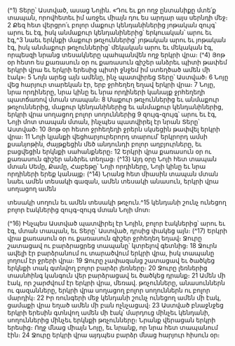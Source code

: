 
(^1) Տերը՝ Աստված, ասաց Նոյին. «Դու եւ քո ողջ ընտանիքը մտե՛ք տապան, որովհետեւ իմ առջեւ միայն դու ես արդար
այս սերնդի մեջ։ 2 Քեզ հետ վերցրո՛ւ բոլոր մաքուր կենդանիներից յոթական զույգ՝ արու եւ էգ, իսկ անմաքուր
կենդանիներից՝ երկուական՝ արու եւ էգ,^3 նաեւ երկնքի մաքուր թռչուններից՝ յոթական արու եւ յոթական էգ, իսկ
անմաքուր թռչուններից՝ մեկական արու եւ մեկական էգ, որպեսզի նրանց տեսակները պահպանվեն ողջ երկրի վրա։
(^4) Յոթ օր հետո ես քառասուն օր ու քառասուն գիշեր անձրեւ պիտի թափեմ երկրի վրա եւ երկրի երեսից պիտի ջնջեմ իմ
ստեղծած ամեն մի էակ»։ 5 Նոյն արեց այն ամենը, ինչ պատվիրեց Տերը՝ Աստված։ 6 Նոյը վեց հարյուր տարեկան էր, երբ
ջրհեղեղ եղավ երկրի վրա։ 7 Նոյը, նրա որդիները, նրա կինը եւ նրա որդիների կանայք ջրհեղեղի պատճառով մտան
տապան։ 8 Մաքուր թռչուններից եւ անմաքուր թռչուններից, մաքուր կենդանիներից եւ անմաքուր կենդանիներից, երկրի
վրա սողացող բոլոր սողուններից 9 զույգ-զույգ՝ արու եւ էգ, Նոյի մոտ տապան մտան, ինչպես պատվիրել էր նրան Տերը՝
Աստված։ 10 Յոթ օր հետո ջրհեղեղի ջրերն սկսեցին թափվել երկրի վրա։ 11 Նոյի կյանքի վեցհարյուրերորդ տարում՝
երկրորդ ամսի քսանյոթին, ժայթքեցին մեծ անդունդի բոլոր աղբյուրները, եւ բացվեցին երկնքի սահանքները։ 12 Երկրի
վրա քառասուն օր ու քառասուն գիշեր անձրեւ տեղաց։
(^13) Այդ օրը Նոյի հետ տապան մտան Սեմը, Քամը, Հաբեթը՝ Նոյի որդիները, Նոյի կինը եւ նրա որդիների երեք կանայք։
(^14) Նրանց հետ միասին տապան մտան նաեւ ամեն տեսակի գազան, ամեն տեսակի անասուն, երկրի վրա սողացող ամեն


տեսակի սողուն եւ ամեն տեսակի թռչուն.^15 կենդանի շունչ ունեցող բոլոր էակներից զույգ-զույգ մտան Նոյի մոտ։

(^16) Ինչպես Աստված պատվիրել էր Նոյին, բոլոր էակներից՝ արու եւ էգ, մտան տապան, եւ Տերը՝ Աստված, դրսից փակեց
այն։
(^17) Երկրի վրա քառասուն օր ու քառասուն գիշեր ջրհեղեղ եղավ։ Ջուրը շատացավ ու բարձրացրեց տապանը՝ կտրելով
գետնից։ 18 Ջուրն ավելի էր բարձրանում ու տարածվում երկրի վրա, իսկ տապանը լողում էր ջրերի վրա։ 19 Ջուրը
չափազանց շատացավ եւ ծածկեց երկնքի տակ գտնվող բոլոր բարձր լեռները։ 20 Ջուրը լեռներից տասնհինգ կանգուն վեր
բարձրացավ եւ ծածկեց դրանք։ 21 Ամեն մի էակ, որ շարժվում էր երկրի վրա, մեռավ. թռչունները, անասուններն ու
գազանները, երկրի վրա սողացող բոլոր սողուններն ու բոլոր մարդիկ։ 22 Իր ռունգերի մեջ կենդանի շունչ ունեցող ամեն
մի էակ, ցամաքի վրա եղած ամեն մի բան ոչնչացավ։ 23 Աստված բնաջնջեց երկրի երեսին գտնվող ամեն մի էակ՝ մարդուց
մինչեւ կենդանի, սողուններից մինչեւ երկնքի թռչունները։ Նրանք վերացան երկրի երեսից։ Ողջ մնաց միայն Նոյը, եւ
նրանք, որ նրա հետ տապանում էին։ 24 Ջուրը երկրի վրա այդպես բարձր մնաց հարյուր հիսուն օր։
